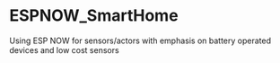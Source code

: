 # ESPNOW_SmartHome
 Using ESP NOW for sensors/actors with emphasis on battery operated devices and low cost sensors

